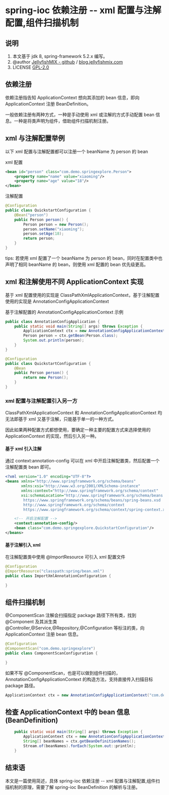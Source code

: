 # spring-ioc 依赖注册 -- xml 配置与注解配置,组件扫描机制



## 说明

1. 本文基于 jdk 8, spring-framework 5.2.x 编写。
2. @author [JellyfishMIX - github](https://github.com/JellyfishMIX) / [blog.jellyfishmix.com](http://blog.jellyfishmix.com)
3. LICENSE [GPL-2.0](https://github.com/JellyfishMIX/GPL-2.0)



## 依赖注册

依赖注册指告知 ApplicationContext 想向其添加的 bean 信息，即向 ApplicationContext 注册 BeanDefinition。

一般依赖注册有两种方式，一种是手动使用 xml 或注解的方式手动配置 bean 信息。一种是将类声明为组件，借助组件扫描机制注册。



## xml 与注解配置举例

以下 xml 配置与注解配置都可以注册一个 beanName 为 person 的 bean

xml 配置

```xml
<bean id="person" class="com.demo.springexplore.Person">
    <property name="name" value="xiaoming"/>
    <property name="age" value="18"/>
</bean>
```

注解配置

```java
@Configuration
public class QuickstartConfiguration {
    @Bean("person")
    public Person person() {
        Person person = new Person();
        person.setName("xiaoming");
        person.setAge(18);
        return person;
    }
}
```

tips: 若使用 xml 配置了一个 beanName 为 person 的 bean，同时在配置类中也声明了相同 beanName 的 bean，则使用 xml 配置的 bean 优先级更高。



## xml 和注解使用不同 ApplicationContext 实现

基于 xml 配置使用的实现是 ClassPathXmlApplicationContext，基于注解配置使用的实现是 AnnotationConfigApplicationContext

基于注解配置的 AnnotationConfigApplicationContext 示例

```java
public class AnnotationConfigApplication {
    public static void main(String[] args) throws Exception {
        ApplicationContext ctx = new AnnotationConfigApplicationContext(QuickstartConfiguration.class);
        Person person = ctx.getBean(Person.class);
        System.out.println(person);
    }
}

@Configuration
public class QuickstartConfiguration {
    @Bean
    public Person person() {
        return new Person();
    }
}
```

### xml 配置与注解配置引入另一方

ClassPathXmlApplicationContext 和 AnnotationConfigApplicationContext 均无法即基于 xml 又基于注解，只能基于单一的一种方式。

因此如果两种配置方式都想使用，要确定一种主要的配置方式来选择使用的 ApplicationContext 的实现，然后引入另一种。

#### 基于 xml 引入注解

通过 context:annotation-config 可以在 xml 中开启注解配置类，然后配置一个注解配置类 bean 即可。

```xml
<?xml version="1.0" encoding="UTF-8"?>
<beans xmlns="http://www.springframework.org/schema/beans"
       xmlns:xsi="http://www.w3.org/2001/XMLSchema-instance"
       xmlns:context="http://www.springframework.org/schema/context"
       xsi:schemaLocation="http://www.springframework.org/schema/beans
        https://www.springframework.org/schema/beans/spring-beans.xsd 
        http://www.springframework.org/schema/context 
        https://www.springframework.org/schema/context/spring-context.xsd">

    <!-- 开启注解配置 -->
    <context:annotation-config/>
    <bean class="com.demo.springexplore.QuickstartConfiguration"/>
</beans>
```

#### 基于注解引入 xml

在注解配置类中使用 @ImportResource 可引入 xml 配置文件

```java
@Configuration
@ImportResource("classpath:spring/bean.xml")
public class ImportXmlAnnotationConfiguration {
    
}
```



## 组件扫描机制

@ComponentScan 注解会扫描指定 package 路径下所有类，找到 @Component 及其派生类 @Controller,@Service,@Repository,@Configuration 等标注的类，向 ApplicationContext 注册 bean 信息。

```java
@Configuration
@ComponentScan("com.demo.springexplore")
public class ComponentScanConfiguration {
    
}
```

如果不写 @ComponentScan，也是可以做到组件扫描的，AnnotationConfigApplicationContext 的构造方法，支持直接传入扫描目标 package 路径。

```java
ApplicationContext ctx = new AnnotationConfigApplicationContext("com.demo.springexplore");
```



## 检查 ApplicationContext 中的 bean 信息(BeanDefinition)

```java
    public static void main(String[] args) throws Exception {
        ApplicationContext ctx = new AnnotationConfigApplicationContext(ComponentScanConfiguration.class);
        String[] beanNames = ctx.getBeanDefinitionNames();
        Stream.of(beanNames).forEach(System.out::println);
    }
```



## 结束语

本文是一篇使用简述，具体 spring-ioc 依赖注册 -- xml 配置与注解配置,组件扫描机制的原理，需要了解 spring-ioc BeanDefinition 的解析与注册。
